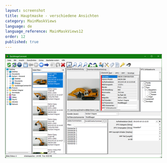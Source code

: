 ```yaml
---
layout: screenshot
title: Hauptmaske - verschiedene Ansichten
category: MainMaskViews
language: de
language_reference: MainMaskViews12
order: 12
published: true
---
```

<img src="https://raw.githubusercontent.com/QuickImageComment/QuickImageComment/main/UserManual/images/Deutsch-prg/FormQuickImageComment-13.png">
